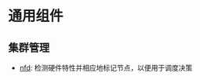 # 通用组件

## 集群管理

* [nfd](https://github.com/kubernetes-sigs/node-feature-discovery): 检测硬件特性并相应地标记节点，以便用于调度决策